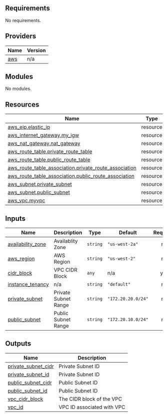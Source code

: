 <!-- BEGIN_TF_DOCS -->
## Requirements

No requirements.

## Providers

| Name | Version |
|------|---------|
| <a name="provider_aws"></a> [aws](#provider\_aws) | n/a |

## Modules

No modules.

## Resources

| Name | Type |
|------|------|
| [aws_eip.elastic_ip](https://registry.terraform.io/providers/hashicorp/aws/latest/docs/resources/eip) | resource |
| [aws_internet_gateway.my_igw](https://registry.terraform.io/providers/hashicorp/aws/latest/docs/resources/internet_gateway) | resource |
| [aws_nat_gateway.nat_gateway](https://registry.terraform.io/providers/hashicorp/aws/latest/docs/resources/nat_gateway) | resource |
| [aws_route_table.private_route_table](https://registry.terraform.io/providers/hashicorp/aws/latest/docs/resources/route_table) | resource |
| [aws_route_table.public_route_table](https://registry.terraform.io/providers/hashicorp/aws/latest/docs/resources/route_table) | resource |
| [aws_route_table_association.private_route_association](https://registry.terraform.io/providers/hashicorp/aws/latest/docs/resources/route_table_association) | resource |
| [aws_route_table_association.public_route_association](https://registry.terraform.io/providers/hashicorp/aws/latest/docs/resources/route_table_association) | resource |
| [aws_subnet.private_subnet](https://registry.terraform.io/providers/hashicorp/aws/latest/docs/resources/subnet) | resource |
| [aws_subnet.public_subnet](https://registry.terraform.io/providers/hashicorp/aws/latest/docs/resources/subnet) | resource |
| [aws_vpc.myvpc](https://registry.terraform.io/providers/hashicorp/aws/latest/docs/resources/vpc) | resource |

## Inputs

| Name | Description | Type | Default | Required |
|------|-------------|------|---------|:--------:|
| <a name="input_availability_zone"></a> [availability\_zone](#input\_availability\_zone) | Availablity Zone | `string` | `"us-west-2a"` | no |
| <a name="input_aws_region"></a> [aws\_region](#input\_aws\_region) | AWS Region | `string` | `"us-west-2"` | no |
| <a name="input_cidr_block"></a> [cidr\_block](#input\_cidr\_block) | VPC CIDR Block | `any` | n/a | yes |
| <a name="input_instance_tenancy"></a> [instance\_tenancy](#input\_instance\_tenancy) | n/a | `string` | `"default"` | no |
| <a name="input_private_subnet"></a> [private\_subnet](#input\_private\_subnet) | Private Subnet Range | `string` | `"172.20.20.0/24"` | no |
| <a name="input_public_subnet"></a> [public\_subnet](#input\_public\_subnet) | Public Subnet Range | `string` | `"172.20.10.0/24"` | no |

## Outputs

| Name | Description |
|------|-------------|
| <a name="output_private_subnet_cidr"></a> [private\_subnet\_cidr](#output\_private\_subnet\_cidr) | Private Subnet ID |
| <a name="output_private_subnet_id"></a> [private\_subnet\_id](#output\_private\_subnet\_id) | Private Subnet ID |
| <a name="output_public_subnet_cidr"></a> [public\_subnet\_cidr](#output\_public\_subnet\_cidr) | Public Subnet ID |
| <a name="output_public_subnet_id"></a> [public\_subnet\_id](#output\_public\_subnet\_id) | Public Subnet ID |
| <a name="output_vpc_cidr_block"></a> [vpc\_cidr\_block](#output\_vpc\_cidr\_block) | The CIDR block of the VPC |
| <a name="output_vpc_id"></a> [vpc\_id](#output\_vpc\_id) | VPC ID associated with VPC |
<!-- END_TF_DOCS -->
